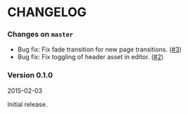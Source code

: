 # CHANGELOG

### Changes on `master`

- Bug fix: Fix fade transition for new page transitions.
  ([#3](https://github.com/codevise/pageflow-text-page/pull/3))
- Bug fix: Fix toggling of header asset in editor.
  ([#2](https://github.com/codevise/pageflow-text-page/pull/2))

### Version 0.1.0

2015-02-03

Initial release.
